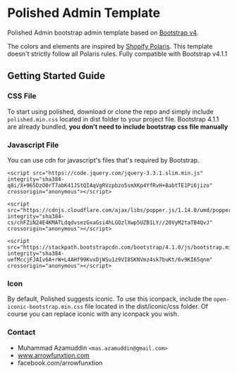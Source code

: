 # Polished Admin Template
Polished Admin bootstrap admin template based on [Bootstrap v4](http://getbootstrap.com/).

The colors and elements are inspired by [Shopify Polaris](https://polaris.shopify.com/). This template doesn't strictly follow all Polaris rules. Fully compatible with Bootstrap v4.1.1

## Getting Started Guide
### CSS File
To start using polished, download or clone the repo and simply include `polished.min.css` located in dist folder to your project file.
Bootstrap 4.1.1 are already bundled, **you don't need to include bootstrap css file manually**
### Javascript File
You can use cdn for javascript's files that's required by Bootstrap.

````
<script src="https://code.jquery.com/jquery-3.3.1.slim.min.js" integrity="sha384-q8i/X+965DzO0rT7abK41JStQIAqVgRVzpbzo5smXKp4YfRvH+8abtTE1Pi6jizo" crossorigin="anonymous"></script>

<script src="https://cdnjs.cloudflare.com/ajax/libs/popper.js/1.14.0/umd/popper.min.js" integrity="sha384-cs/chFZiN24E4KMATLdqdvsezGxaGsi4hLGOzlXwp5UZB1LY//20VyM2taTB4QvJ" crossorigin="anonymous"></script>

<script src="https://stackpath.bootstrapcdn.com/bootstrap/4.1.0/js/bootstrap.min.js" integrity="sha384-uefMccjFJAIv6A+rW+L4AHf99KvxDjWSu1z9VI8SKNVmz4sk7buKt/6v9KI65qnm" crossorigin="anonymous"></script>
````

### Icon
By default, Polished suggests iconic. To use this iconpack, include the `open-iconic-bootstrap.min.css` file located in the dist/iconic/css folder.
Of course you can replace iconic with any iconpack you wish.
 
### Contact 
- Muhammad Azamuddin `<mas.azamuddin@gmail.com>`
- www.arrowfunxtion.com 
- facebook.com/arrowfunxtion